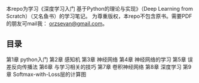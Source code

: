 本repo为学习《深度学习入门 基于Python的理论与实现》（Deep Learning from Scratch）（又名鱼书）的学习笔记。
为尊重版权，本repo不包含原书。需要PDF的朋友可mail我： orzsevan@gmail.com。

## 目录
第1章 python入门
第2章 感知机
第3章 神经网络
第4章 神经网络的学习
第5章 误差反向传播法
第6章 与学习相关的技巧
第7章 卷积神经网络
第8章 深度学习
第9章 Softmax-with-Loss层的计算图